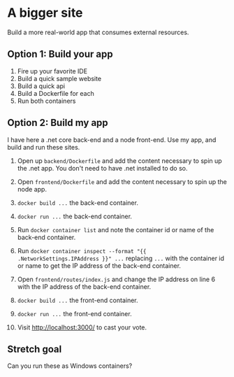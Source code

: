 A bigger site
=============

Build a more real-world app that consumes external resources.


Option 1: Build your app
------------------------

1. Fire up your favorite IDE
2. Build a quick sample website
3. Build a quick api
4. Build a Dockerfile for each
5. Run both containers


Option 2: Build my app
----------------------

I have here a .net core back-end and a node front-end.  Use my app, and build and run these sites.

1. Open up `backend/Dockerfile` and add the content necessary to spin up the .net app.  You don't need to have .net installed to do so.

2. Open `frontend/Dockerfile` and add the content necessary to spin up the node app.

3. `docker build ...` the back-end container.

4. `docker run ...` the back-end container.

5. Run `docker container list` and note the container id or name of the back-end container.

6. Run `docker container inspect --format "{{ .NetworkSettings.IPAddress }}" ...` replacing `...` with the container id or name to get the IP address of the back-end container.

7. Open `frontend/routes/index.js` and change the IP address on line 6 with the IP address of the back-end container.

8. `docker build ...` the front-end container.

9. `docker run ...` the front-end container.

10. Visit [http://localhost:3000/](http://localhost:3000/) to cast your vote.


Stretch goal
------------

Can you run these as Windows containers?
